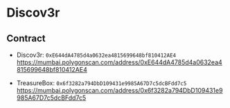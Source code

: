# Discov3r

## Contract
- Discov3r: `0xE644dA4785d4a0632ea4815699648bf810412AE4`
https://mumbai.polygonscan.com/address/0xE644dA4785d4a0632ea4815699648bf810412AE4

- TreasureBox: `0x6f3282a794DbD109431e9985A67D7c5dcBFdd7c5`
https://mumbai.polygonscan.com/address/0x6f3282a794DbD109431e9985A67D7c5dcBFdd7c5
